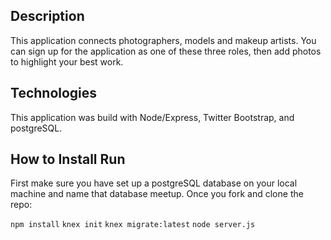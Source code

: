 ## Description

This application connects photographers, models and makeup artists. You can sign up for the application as one of these three roles, then add photos to highlight your best work.

## Technologies

This application was build with Node/Express, Twitter Bootstrap, and postgreSQL.

## How to Install Run

First make sure you have set up a postgreSQL database on your local machine and name that database meetup. Once you fork and clone the repo: 

```npm install```
```knex init```
```knex migrate:latest```
```node server.js```

